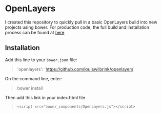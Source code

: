 OpenLayers
==========

I created this repository to quickly pull in a basic OpenLayers build into new projects using bower.  For production code, the full build and installation process can be found at [here](https://github.com/openlayers/openlayers)

## Installation

Add this line to your `bower.json` file:

>'openlayers': 'https://github.com/louiswilbrink/openlayers'

On the command line, enter:

>bower install

Then add this link in your index.html file

>`<script src="bower_components/OpenLayers.js"></script>`
